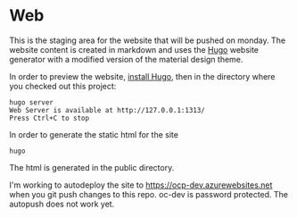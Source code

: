 # Web

This is the staging area for the website that will be pushed on monday. The website content is created in markdown and uses the [Hugo](http://gohugo.io/overview/introduction/) website generator with a modified version of the material design theme.

In order to preview the website, [install Hugo](http://gohugo.io/overview/installing/), then in the directory where you checked out this project:
```
hugo server
Web Server is available at http://127.0.0.1:1313/
Press Ctrl+C to stop
```

In order to generate the static html for the site
```
hugo
```
The html is generated in the public directory.

I'm working to autodeploy the site to https://ocp-dev.azurewebsites.net when you git push changes to this repo. oc-dev is  password protected. The autopush does not work yet.





